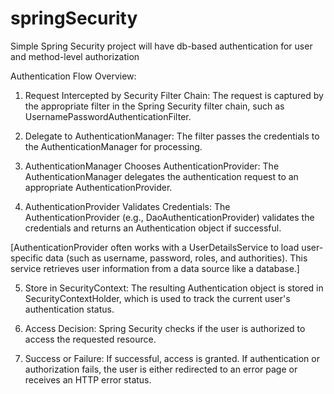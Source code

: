 # springSecurity
Simple Spring Security project will have db-based authentication for user and method-level authorization

Authentication Flow Overview:
1. Request Intercepted by Security Filter Chain: The request is captured by the appropriate filter in the Spring Security filter chain, such as UsernamePasswordAuthenticationFilter.

2. Delegate to AuthenticationManager: The filter passes the credentials to the AuthenticationManager for processing.

3. AuthenticationManager Chooses AuthenticationProvider: The AuthenticationManager delegates the authentication request to an appropriate AuthenticationProvider.

4. AuthenticationProvider Validates Credentials: The AuthenticationProvider (e.g., DaoAuthenticationProvider) validates the credentials and returns an Authentication object if successful.

[AuthenticationProvider often works with a UserDetailsService to load user-specific data (such as username, password, roles, and authorities). This service retrieves user information from a data source like a database.]

5. Store in SecurityContext: The resulting Authentication object is stored in SecurityContextHolder, which is used to track the current user's authentication status.

6. Access Decision: Spring Security checks if the user is authorized to access the requested resource.

7. Success or Failure:
  If successful, access is granted.
  If authentication or authorization fails, the user is either redirected to an error page or receives an HTTP error status.
